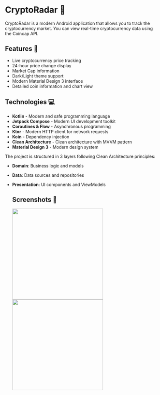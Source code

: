 # CryptoRadar 📱

CryptoRadar is a modern Android application that allows you to track the cryptocurrency market. You can view real-time cryptocurrency data using the Coincap API.

## Features 🚀

- Live cryptocurrency price tracking
- 24-hour price change display
- Market Cap information
- Dark/Light theme support
- Modern Material Design 3 interface
- Detailed coin information and chart view

## Technologies 💻

- **Kotlin** - Modern and safe programming language
- **Jetpack Compose** - Modern UI development toolkit
- **Coroutines & Flow** - Asynchronous programming
- **Ktor** - Modern HTTP client for network requests
- **Koin** - Dependency injection
- **Clean Architecture** - Clean architecture with MVVM pattern
- **Material Design 3** - Modern design system

The project is structured in 3 layers following Clean Architecture principles:

- **Domain**: Business logic and models
- **Data**: Data sources and repositories
- **Presentation**: UI components and ViewModels

  ## Screenshots 📸

  <img src ="https://github.com/user-attachments/assets/8b10e72e-1af2-4715-89ed-ea87c1e007d6" width="300">
  
  <img src ="https://github.com/user-attachments/assets/97503f42-f201-4ae0-aa61-298e0df624bc" width ="300">
